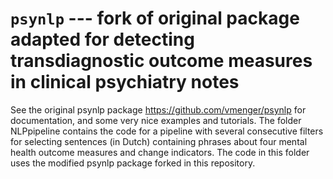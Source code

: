 
# `psynlp` --- fork of original package adapted for detecting transdiagnostic outcome measures in clinical psychiatry notes

See the original psynlp package https://github.com/vmenger/psynlp for documentation, and some very nice examples and tutorials. The folder NLPpipeline contains the code for a pipeline with several consecutive filters for selecting sentences (in Dutch) containing phrases about four mental health outcome measures and change indicators. The code in this folder uses the modified psynlp package forked in this repository.
